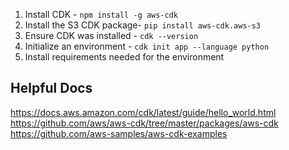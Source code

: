 1. Install CDK - `npm install -g aws-cdk`
2. Install the S3 CDK package- `pip install aws-cdk.aws-s3`
3. Ensure CDK was installed - `cdk --version`
4. Initialize an environment - `cdk init app --language python`
5. Install requirements needed for the environment

## Helpful Docs
https://docs.aws.amazon.com/cdk/latest/guide/hello_world.html
https://github.com/aws/aws-cdk/tree/master/packages/aws-cdk
https://github.com/aws-samples/aws-cdk-examples